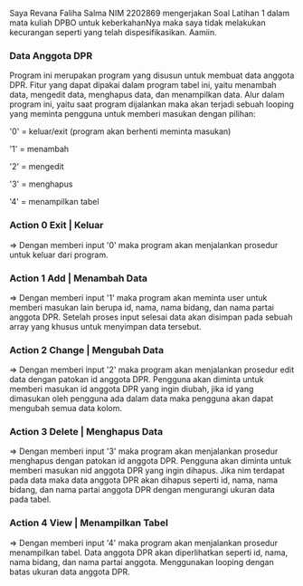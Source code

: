 Saya Revana Faliha Salma NIM 2202869 mengerjakan Soal Latihan 1 dalam mata kuliah DPBO untuk keberkahanNya maka saya tidak melakukan kecurangan seperti yang telah dispesifikasikan. Aamiin.

### Data Anggota DPR
Program ini merupakan program yang disusun untuk membuat data anggota DPR. Fitur yang dapat dipakai dalam program tabel ini, yaitu menambah data, mengedit data, menghapus data, dan menampilkan data. Alur dalam program ini, yaitu saat program dijalankan maka akan terjadi sebuah looping yang meminta pengguna untuk memberi masukan dengan pilihan:

'0' = keluar/exit (program akan berhenti meminta masukan)

'1' = menambah

'2' = mengedit

'3' = menghapus

'4' = menampilkan tabel

### Action 0 Exit | Keluar
=> Dengan memberi input '0' maka program akan menjalankan prosedur untuk keluar dari program.

### Action 1 Add | Menambah Data
=> Dengan memberi input '1' maka program akan meminta user untuk memberi masukan lain berupa id, nama, nama bidang, dan nama partai anggota DPR. Setelah proses input selesai data akan disimpan pada sebuah array yang khusus untuk menyimpan data tersebut.

### Action 2 Change | Mengubah Data
=> Dengan memberi input '2' maka program akan menjalankan prosedur edit data dengan patokan id anggota DPR. Pengguna akan diminta untuk memberi masukan id anggota DPR yang ingin diubah, jika id yang dimasukan oleh pengguna ada dalam data maka pengguna akan dapat mengubah semua data kolom.

### Action 3 Delete | Menghapus Data
=> Dengan memberi input '3' maka program akan menjalankan prosedur menghapus dengan patokan id anggota DPR. Pengguna akan diminta untuk memberi masukan nid anggota DPR yang ingin dihapus. Jika nim terdapat pada data maka data anggota DPR akan dihapus seperti id, nama, nama bidang, dan nama partai anggota DPR dengan mengurangi ukuran data pada tabel.

### Action 4 View | Menampilkan Tabel
=> Dengan memberi input '4' maka program akan menjalankan prosedur menampilkan tabel. Data anggota DPR akan diperlihatkan seperti id, nama, nama bidang, dan nama partai anggota. Menggunakan looping dengan batas ukuran data anggota DPR.

